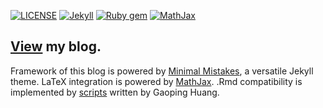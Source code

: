 [![LICENSE](https://img.shields.io/badge/license-MIT-lightgrey.svg)](https://raw.githubusercontent.com/mmistakes/minimal-mistakes/master/LICENSE)
[![Jekyll](https://img.shields.io/badge/jekyll-%3E%3D%203.7-blue.svg)](https://jekyllrb.com/)
[![Ruby gem](https://img.shields.io/gem/v/minimal-mistakes-jekyll.svg)](https://rubygems.org/gems/minimal-mistakes-jekyll)
[![MathJax](https://img.shields.io/badge/MathJax-v3.0.5---)](https://github.com/mathjax/MathJax-src)

[View](https://jeff-gui.github.io/) my blog.
---
Framework of this blog is powered by [Minimal Mistakes](https://github.com/mmistakes/minimal-mistakes), a versatile Jekyll theme.
LaTeX integration is powered by [MathJax](https://github.com/mathjax/MathJax-src).
.Rmd compatibility is implemented by [scripts](https://gaopinghuang0.github.io/2017/10/23/support-Rmarkdown) written by Gaoping Huang.